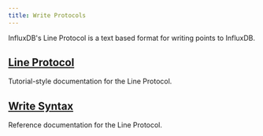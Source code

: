 ```yaml
---
title: Write Protocols
---
```


InfluxDB's Line Protocol is a text based format for writing points to InfluxDB.

## [Line Protocol](/influxdb/v1.2/write_protocols/line_protocol_tutorial/)

Tutorial-style documentation for the Line Protocol.

## [Write Syntax](/influxdb/v1.2/write_protocols/line_protocol_reference/)

Reference documentation for the Line Protocol.

